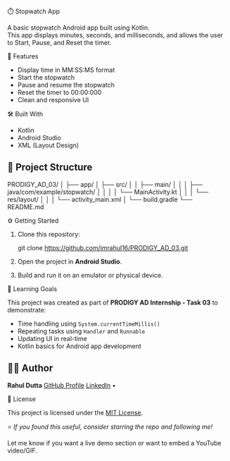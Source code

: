 
⏱️ Stopwatch App

A basic stopwatch Android app built using Kotlin.  
This app displays minutes, seconds, and milliseconds, and allows the user to Start, Pause, and Reset the timer.



🚀 Features

- Display time in MM:SS:MS format
- Start the stopwatch
- Pause and resume the stopwatch
- Reset the timer to 00:00:000
- Clean and responsive UI

🛠️ Built With

* Kotlin
* Android Studio
* XML (Layout Design)

## 📁 Project Structure

PRODIGY_AD_03/
│
├── app/
│   ├── src/
│   │   ├── main/
│   │   │   ├── java/com/example/stopwatch/
│   │   │   │   └── MainActivity.kt
│   │   │   └── res/layout/
│   │   │       └── activity_main.xml
│   └── build.gradle
└── README.md

⚙️ Getting Started

1. Clone this repository:

   git clone https://github.com/imrahul16/PRODIGY_AD_03.git

2. Open the project in **Android Studio**.

3. Build and run it on an emulator or physical device.

 🎯 Learning Goals

This project was created as part of **PRODIGY AD Internship - Task 03** to demonstrate:

* Time handling using `System.currentTimeMillis()`
* Repeating tasks using `Handler` and `Runnable`
* Updating UI in real-time
* Kotlin basics for Android app development

## 🙋‍♂️ Author

**Rahul Dutta**
[GitHub Profile](https://github.com/imrahul16)
[LinkedIn](https://www.linkedin.com/in/imrahul16) • 


📄 License

This project is licensed under the [MIT License](LICENSE).

⭐ *If you found this useful, consider starring the repo and following me!*

Let me know if you want a live demo section or want to embed a YouTube video/GIF.

